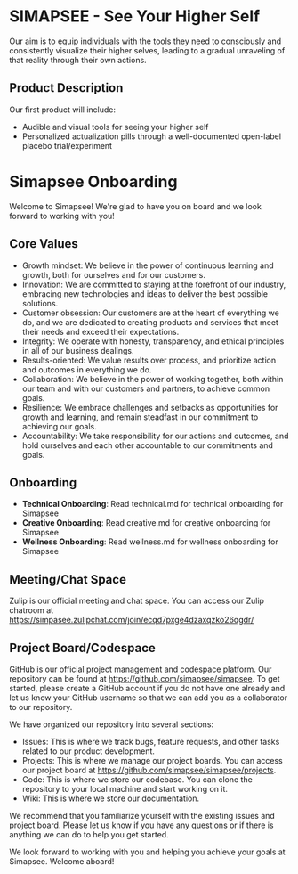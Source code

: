 
# SIMAPSEE - See Your Higher Self

Our aim is to equip individuals with the tools they need to consciously and consistently visualize their higher selves, leading to a gradual unraveling of that reality through their own actions.

## Product Description

Our first product will include:

- Audible and visual tools for seeing your higher self
- Personalized actualization pills through a well-documented open-label placebo trial/experiment

# Simapsee Onboarding

Welcome to Simapsee! We're glad to have you on board and we look forward to working with you!

## Core Values
- Growth mindset: We believe in the power of continuous learning and growth, both for ourselves and for our customers.
- Innovation: We are committed to staying at the forefront of our industry, embracing new technologies and ideas to deliver the best possible solutions.
- Customer obsession: Our customers are at the heart of everything we do, and we are dedicated to creating products and services that meet their needs and exceed their expectations.
- Integrity: We operate with honesty, transparency, and ethical principles in all of our business dealings.
- Results-oriented: We value results over process, and prioritize action and outcomes in everything we do.
- Collaboration: We believe in the power of working together, both within our team and with our customers and partners, to achieve common goals.
- Resilience: We embrace challenges and setbacks as opportunities for growth and learning, and remain steadfast in our commitment to achieving our goals.
- Accountability: We take responsibility for our actions and outcomes, and hold ourselves and each other accountable to our commitments and goals.

## Onboarding
- **Technical Onboarding**: Read technical.md for technical onboarding for Simapsee
- **Creative Onboarding**: Read creative.md for creative onboarding for Simapsee
- **Wellness Onboarding**: Read wellness.md for wellness onboarding for Simapsee

## Meeting/Chat Space
Zulip is our official meeting and chat space. You can access our Zulip chatroom at https://simpasee.zulipchat.com/join/ecqd7pxge4dzaxqzko26qgdr/

## Project Board/Codespace
GitHub is our official project management and codespace platform. Our repository can be found at https://github.com/simapsee/simapsee. To get started, please create a GitHub account if you do not have one already and let us know your GitHub username so that we can add you as a collaborator to our repository.

We have organized our repository into several sections:
- Issues: This is where we track bugs, feature requests, and other tasks related to our product development.
- Projects: This is where we manage our project boards. You can access our project board at https://github.com/simapsee/simapsee/projects.
- Code: This is where we store our codebase. You can clone the repository to your local machine and start working on it.
- Wiki: This is where we store our documentation.

We recommend that you familiarize yourself with the existing issues and project board. Please let us know if you have any questions or if there is anything we can do to help you get started.

We look forward to working with you and helping you achieve your goals at Simapsee. Welcome aboard!



